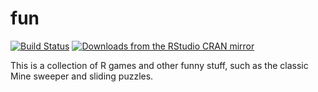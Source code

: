 # fun

[![Build Status](https://travis-ci.com/yihui/fun.svg)](https://travis-ci.com/yihui/fun)
[![Downloads from the RStudio CRAN mirror](https://cranlogs.r-pkg.org/badges/fun)](https://cran.r-project.org/package=fun)

This is a collection of R games and other funny stuff, such as the classic
Mine sweeper and sliding puzzles.
